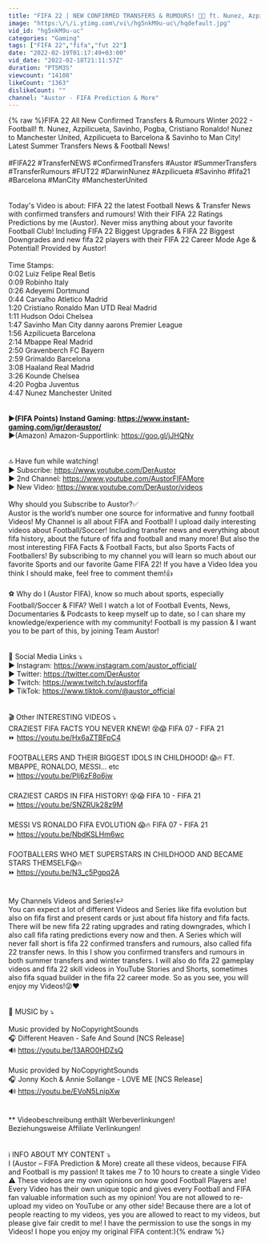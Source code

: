 ```yaml
---
title: "FIFA 22 | NEW CONFIRMED TRANSFERS & RUMOURS! 🤪🔥 ft. Nunez, Azpilicueta, Savinho... etc"
image: "https:\/\/i.ytimg.com\/vi\/hg5nkM9u-uc\/hqdefault.jpg"
vid_id: "hg5nkM9u-uc"
categories: "Gaming"
tags: ["FIFA 22","fifa","fut 22"]
date: "2022-02-19T01:17:49+03:00"
vid_date: "2022-02-18T21:11:57Z"
duration: "PT5M3S"
viewcount: "14108"
likeCount: "1363"
dislikeCount: ""
channel: "Austor - FIFA Prediction & More"
---
```

{% raw %}FIFA 22 All New Confirmed Transfers &amp; Rumours Winter 2022 - Football! ft. Nunez, Azpilicueta, Savinho, Pogba, Cristiano Ronaldo! Nunez to Manchester United, Azpilicueta to Barcelona &amp; Savinho to Man City! Latest Summer Transfers News &amp; Football News!<br /><br />#FIFA22 #TransferNEWS #ConfirmedTransfers #Austor #SummerTransfers #TransferRumours #FUT22 #DarwinNunez #Azpilicueta #Savinho #fifa21 #Barcelona #ManCity #ManchesterUnited<br /><br /><br />Today's Video is about: FIFA 22 the latest Football News &amp; Transfer News with confirmed transfers and rumours! With their FIFA 22 Ratings Predictions by me (Austor). Never miss anything about your favorite Football Club! Including FIFA 22 Biggest Upgrades &amp; FIFA 22 Biggest Downgrades and new fifa 22 players with their FIFA 22 Career Mode Age &amp; Potential! Provided by Austor!<br /><br />Time Stamps:<br />0:02 Luiz Felipe Real Betis<br />0:09 Robinho Italy<br />0:26 Adeyemi Dortmund<br />0:44 Carvalho Atletico Madrid<br />1:20 Cristiano Ronaldo Man UTD Real Madrid<br />1:11 Hudson Odoi Chelsea<br />1:47 Savinho Man City danny aarons Premier League<br />1:56 Azpilicueta Barcelona<br />2:14 Mbappe Real Madrid<br />2:50 Gravenberch FC Bayern<br />2:59 Grimaldo Barcelona<br />3:08 Haaland Real Madrid<br />3:26 Kounde Chelsea<br />4:20 Pogba Juventus<br />4:47 Nunez Manchester United<br /><br /><br />►**(FIFA Points) Instand Gaming: <a rel="nofollow" target="blank" href="https://www.instant-gaming.com/igr/deraustor/">https://www.instant-gaming.com/igr/deraustor/</a><br />►**(Amazon) Amazon-Supportlink: <a rel="nofollow" target="blank" href="https://goo.gl/jJHQNv">https://goo.gl/jJHQNv</a><br /><br /><br />🔝 Have fun while watching! <br />► Subscribe: <a rel="nofollow" target="blank" href="https://www.youtube.com/DerAustor">https://www.youtube.com/DerAustor</a><br />► 2nd Channel: <a rel="nofollow" target="blank" href="https://www.youtube.com/AustorFIFAMore">https://www.youtube.com/AustorFIFAMore</a><br />► New Video: <a rel="nofollow" target="blank" href="https://www.youtube.com/DerAustor/videos">https://www.youtube.com/DerAustor/videos</a><br /><br />Why should you Subscribe to Austor?✅<br />Austor is the world’s number one source for informative and funny football Videos! My Channel is all about FIFA and Football! I upload daily interesting videos about Football/Soccer! Including transfer news and everything about fifa history, about the future of fifa and football and many more! But also the most interesting FIFA Facts &amp; Football Facts, but also Sports Facts of Footballers! By subscribing to my channel you will learn so much about our favorite Sports and our favorite Game FIFA 22! If you have a Video Idea you think I should make, feel free to comment them!👍<br /><br />⚽ Why do I (Austor FIFA), know so much about sports, especially Football/Soccer &amp; FIFA? Well I watch a lot of Football Events, News, Documentaries &amp; Podcasts to keep myself up to date, so I can share my knowledge/experience with my community! Football is my passion &amp; I want you to be part of this, by joining Team Austor!<br /><br /><br />📍 Social Media Links ⤵️<br />► Instagram: <a rel="nofollow" target="blank" href="https://www.instagram.com/austor_official/">https://www.instagram.com/austor_official/</a><br />► Twitter: <a rel="nofollow" target="blank" href="https://twitter.com/DerAustor">https://twitter.com/DerAustor</a><br />► Twitch: <a rel="nofollow" target="blank" href="https://www.twitch.tv/austorfifa">https://www.twitch.tv/austorfifa</a><br />► TikTok: <a rel="nofollow" target="blank" href="https://www.tiktok.com/@austor_official">https://www.tiktok.com/@austor_official</a><br /><br /><br />🎬 Other INTERESTING VIDEOS ⤵️<br />CRAZIEST FIFA FACTS YOU NEVER KNEW! 😵😱 FIFA 07 - FIFA 21<br />⏩  <a rel="nofollow" target="blank" href="https://youtu.be/Hx6aZTBFpC4">https://youtu.be/Hx6aZTBFpC4</a><br /><br />FOOTBALLERS AND THEIR BIGGEST IDOLS IN CHILDHOOD! 😱🔥 FT. MBAPPE, RONALDO, MESSI... etc<br />⏩  <a rel="nofollow" target="blank" href="https://youtu.be/PIj6zF8o6jw">https://youtu.be/PIj6zF8o6jw</a><br /><br />CRAZIEST CARDS IN FIFA HISTORY! 😵😱 FIFA 10 - FIFA 21<br />⏩  <a rel="nofollow" target="blank" href="https://youtu.be/SNZRUk28z9M">https://youtu.be/SNZRUk28z9M</a><br /><br />MESSI VS RONALDO FIFA EVOLUTION 😱🔥 FIFA 07 - FIFA 21<br />⏩  <a rel="nofollow" target="blank" href="https://youtu.be/NbdKSLHm6wc">https://youtu.be/NbdKSLHm6wc</a><br /><br />FOOTBALLERS WHO MET SUPERSTARS IN CHILDHOOD AND BECAME STARS THEMSELF😱🔥<br />⏩  <a rel="nofollow" target="blank" href="https://youtu.be/N3_c5Pgpq2A">https://youtu.be/N3_c5Pgpq2A</a><br /><br /><br />My Channels Videos and Series!↩️<br />You can expect a lot of different Videos and Series like fifa evolution but also on fifa first and present cards or just about fifa history and fifa facts. There will be new fifa 22 rating upgrades and rating downgrades, which I also call fifa rating predictions every now and then. A Series which will never fall short is fifa 22 confirmed transfers and rumours, also called fifa 22 transfer news. In this I show you confirmed transfers and rumours in both summer transfers and winter transfers. I will also do fifa 22 gameplay videos and fifa 22 skill videos in YouTube Stories and Shorts, sometimes also fifa squad builder in the fifa 22 career mode. So as you see, you will enjoy my Videos!😜❤️<br /><br /><br />🎵 MUSIC by ⤵️<br /><br />Music provided by NoCopyrightSounds<br />🎧 Different Heaven - Safe And Sound [NCS Release]<br />🔊 <a rel="nofollow" target="blank" href="https://youtu.be/13ARO0HDZsQ">https://youtu.be/13ARO0HDZsQ</a><br /><br />Music provided by NoCopyrightSounds<br />🎧 Jonny Koch &amp; Annie Sollange - LOVE ME [NCS Release]<br />🔊 <a rel="nofollow" target="blank" href="https://youtu.be/EVoN5LnipXw">https://youtu.be/EVoN5LnipXw</a><br /><br /><br />** Videobeschreibung enthält Werbeverlinkungen!<br />Beziehungsweise Affiliate Verlinkungen!<br /><br /><br />ℹ️ INFO ABOUT MY CONTENT ⤵️<br />I (Austor – FIFA Prediction &amp; More) create all these videos, because FIFA and Football is my passion! It takes me 7 to 10 hours to create a single Video ⚠️ These videos are my own opinions on how good Football Players are! Every Video has their own unique topic and gives every Football and FIFA fan valuable information such as my opinion! You are not allowed to re-upload my video on YouTube or any other side! Because there are a lot of people reacting to my videos, yes you are allowed to react to my videos, but please give fair credit to me! I have the permission to use the songs in my Videos! I hope you enjoy my original FIFA content:){% endraw %}
